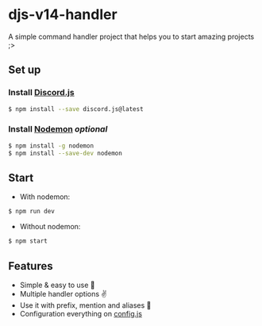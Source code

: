 # djs-v14-handler

A simple command handler project that helps you to start amazing projects ;>

## Set up

### Install [Discord.js](https://npmjs.org/package/discord.js)

```sh
$ npm install --save discord.js@latest
```

### Install [Nodemon](https://npmjs.org/package/nodemon) _optional_

```sh
$ npm install -g nodemon
$ npm install --save-dev nodemon
```

## Start

- With nodemon:

```sh
$ npm run dev
```

- Without nodemon:

```sh
$ npm start
```

## Features

- Simple & easy to use 🤘
- Multiple handler options ✌
- Use it with prefix, mention and aliases 🚗
- Configuration everything on [config.js](./config.js)
